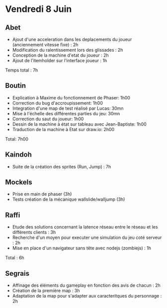 # Vendredi 8 Juin

Abet
----
- Ajout d'une acceleration dans les deplacements du joueur (anciennement vitesse fixe) : 2h
- Modification du ralentissement lors des glissades : 2h
- Conception de la machine d'etat du joueur : 2h
- Ajout de l'itemholder sur l'interface joueur : 1h

Temps total : 7h

Boutin
------
- Explication à Maxime du fonctionnement de Phaser: 1h00
- Correction du bug d'accroupissement: 1h00
- Integration d'une map de test réalisé par Lucas: 30mn
- Mise à l'échelle des différentes parties du jeu: 30mn
- Correction du saut du joueur: 1h00
- Dessin de la machine à état sur tableau avec Jean-Baptiste: 1h00
- Traduction de la machine à Etat sur draw.io: 2h00

Total: 7h00

Kaindoh
-------
- Suite de la création des sprites (Run, Jump) : 7h

Mockels
-------
- Prise en main de phaser (3h)
- Tests création de la mécanique wallslide/walljump (3h)

Raffi
-----
- Etude des solutions concernant la latence réseau entre le réseau et les différents clients : 3h
- Recherche d'un moyen pour executer une simulation du jeu coté serveur : 2h
- Mise en place d'un navigateur sans tête avec nodejs (zombiejs) : 1h

Total : 6h

Segrais
-------
- Affinage des éléments du gameplay en fonction des avis de chacun : 2h
- Création de la première map : 3h
- Adaptation de la map pour s'adapter aux caracteritques du personnage : 2h